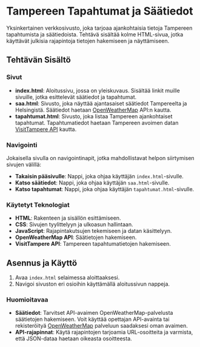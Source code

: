 # Tampereen Tapahtumat ja Säätiedot

Yksinkertainen verkkosivusto, joka tarjoaa ajankohtaisia tietoja Tampereen tapahtumista ja säätiedoista. Tehtävä sisältää kolme HTML-sivua, jotka käyttävät julkisia rajapintoja tietojen hakemiseen ja näyttämiseen.

## Tehtävän Sisältö

### Sivut

- **index.html**: Aloitussivu, jossa on yleiskuvaus. Sisältää linkit muille sivuille, jotka esittelevät säätiedot ja tapahtumat.
- **saa.html**: Sivusto, joka näyttää ajantasaiset säätiedot Tampereelta ja Helsingistä. Säätiedot haetaan [OpenWeatherMap](https://openweathermap.org/) API:n kautta.
- **tapahtumat.html**: Sivusto, joka listaa Tampereen ajankohtaiset tapahtumat. Tapahtumatiedot haetaan Tampereen avoimen datan [VisitTampere API](https://api.visittampere.com/api/v1/) kautta.

### Navigointi

Jokaisella sivulla on navigointinapit, jotka mahdollistavat helpon siirtymisen sivujen välillä:

- **Takaisin pääsivulle**: Nappi, joka ohjaa käyttäjän `index.html`-sivulle.
- **Katso säätiedot**: Nappi, joka ohjaa käyttäjän `saa.html`-sivulle.
- **Katso tapahtumat**: Nappi, joka ohjaa käyttäjän `tapahtumat.html`-sivulle.

### Käytetyt Teknologiat

- **HTML**: Rakenteen ja sisällön esittämiseen.
- **CSS**: Sivujen tyylittelyyn ja ulkoasun hallintaan.
- **JavaScript**: Rajapintakutsujen tekemiseen ja datan käsittelyyn.
- **OpenWeatherMap API**: Säätietojen hakemiseen.
- **VisitTampere API**: Tampereen tapahtumatietojen hakemiseen.

## Asennus ja Käyttö

1. Avaa `index.html` selaimessa aloittaaksesi.
2. Navigoi sivuston eri osioihin käyttämällä aloitussivun nappeja.

### Huomioitavaa

- **Säätiedot**: Tarvitset API-avaimen OpenWeatherMap-palvelusta säätietojen hakemiseen. Voit käyttää opettajan API-avainta tai rekisteröityä [OpenWeatherMap](https://openweathermap.org/) palveluun saadaksesi oman avaimen.
- **API-rajapinnat**: Käytä rajapintojen tarjoamia URL-osoitteita ja varmista, että JSON-dataa haetaan oikeasta osoitteesta.
